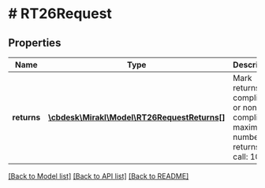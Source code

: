# # RT26Request

## Properties

Name | Type | Description | Notes
------------ | ------------- | ------------- | -------------
**returns** | [**\cbdesk\Mirakl\Model\RT26RequestReturns[]**](RT26RequestReturns.md) | Mark returns as compliant or non-compliant, maximum number of returns per call: 100 | [optional]

[[Back to Model list]](../../README.md#models) [[Back to API list]](../../README.md#endpoints) [[Back to README]](../../README.md)
